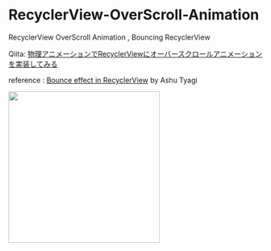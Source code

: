 # RecyclerView-OverScroll-Animation
RecyclerView OverScroll Animation , Bouncing RecyclerView

Qiita: [物理アニメーションでRecyclerViewにオーバースクロールアニメーションを実装してみる]()

reference : [Bounce effect in RecyclerView](https://medium.com/mindorks/bounce-effect-in-recyclerview-6463a7f81e5) by Ashu Tyagi

<img width="300" src="https://user-images.githubusercontent.com/52367439/89249275-c63d8300-d64c-11ea-9f91-88397cdd6c62.gif"/>
